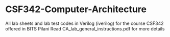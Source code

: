 # CSF342-Computer-Architecture
All lab sheets and lab test codes in Verilog (iverilog) for the course CSF342 offered in BITS Pilani
Read CA_lab_general_instructions.pdf for more details
